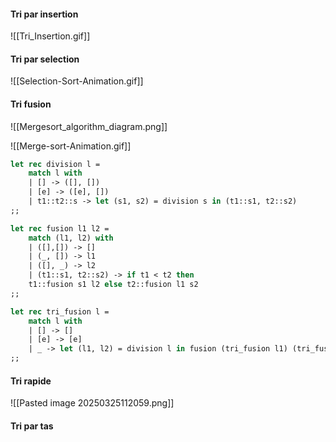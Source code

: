 #### Tri par insertion
![[Tri_Insertion.gif]]

#### Tri par selection
![[Selection-Sort-Animation.gif]]

#### Tri fusion
![[Mergesort_algorithm_diagram.png]]

![[Merge-sort-Animation.gif]]
```OCaml
let rec division l = 
	match l with
	| [] -> ([], [])
	| [e] -> ([e], [])
	| t1::t2::s -> let (s1, s2) = division s in (t1::s1, t2::s2)
;;

let rec fusion l1 l2 =
	match (l1, l2) with
	| ([],[]) -> []
	| (_, []) -> l1
	| ([], _) -> l2
	| (t1::s1, t2::s2) -> if t1 < t2 then 
	t1::fusion s1 l2 else t2::fusion l1 s2
;;

let rec tri_fusion l = 
	match l with
	| [] -> []
	| [e] -> [e]
	| _ -> let (l1, l2) = division l in fusion (tri_fusion l1) (tri_fusion l2)
;;

```

#### Tri rapide
![[Pasted image 20250325112059.png]]

#### Tri par tas

